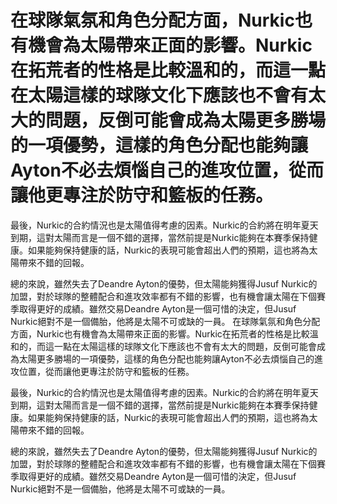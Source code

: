 #  在球隊氣氛和角色分配方面，Nurkic也有機會為太陽帶來正面的影響。Nurkic在拓荒者的性格是比較溫和的，而這一點在太陽這樣的球隊文化下應該也不會有太大的問題，反倒可能會成為太陽更多勝場的一項優勢，這樣的角色分配也能夠讓Ayton不必去煩惱自己的進攻位置，從而讓他更專注於防守和籃板的任務。

 最後，Nurkic的合約情況也是太陽值得考慮的因素。Nurkic的合約將在明年夏天到期，這對太陽而言是一個不錯的選擇，當然前提是Nurkic能夠在本賽季保持健康。如果能夠保持健康的話，Nurkic的表現可能會超出人們的預期，這也將為太陽帶來不錯的回報。

總的來說，雖然失去了Deandre Ayton的優勢，但太陽能夠獲得Jusuf Nurkic的加盟，對於球隊的整體配合和進攻效率都有不錯的影響，也有機會讓太陽在下個賽季取得更好的成績。雖然交易Deandre Ayton是一個可惜的決定，但Jusuf Nurkic絕對不是一個備胎，他將是太陽不可或缺的一員。 
  在球隊氣氛和角色分配方面，Nurkic也有機會為太陽帶來正面的影響。Nurkic在拓荒者的性格是比較溫和的，而這一點在太陽這樣的球隊文化下應該也不會有太大的問題，反倒可能會成為太陽更多勝場的一項優勢，這樣的角色分配也能夠讓Ayton不必去煩惱自己的進攻位置，從而讓他更專注於防守和籃板的任務。

 最後，Nurkic的合約情況也是太陽值得考慮的因素。Nurkic的合約將在明年夏天到期，這對太陽而言是一個不錯的選擇，當然前提是Nurkic能夠在本賽季保持健康。如果能夠保持健康的話，Nurkic的表現可能會超出人們的預期，這也將為太陽帶來不錯的回報。

總的來說，雖然失去了Deandre Ayton的優勢，但太陽能夠獲得Jusuf Nurkic的加盟，對於球隊的整體配合和進攻效率都有不錯的影響，也有機會讓太陽在下個賽季取得更好的成績。雖然交易Deandre Ayton是一個可惜的決定，但Jusuf Nurkic絕對不是一個備胎，他將是太陽不可或缺的一員。